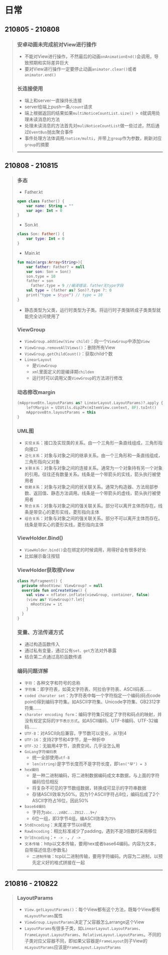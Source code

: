 # 日常

## 210805 - 210808

> ### 安卓动画未完成前对View进行操作
>
> * 不能对View进行操作，不然最后的动画`onAnimationEnd()`会调用，导致预期和实际差异巨大
> * 要对View进行操作一定要停止动画`animator.clear()`或者`animator.end()`
>
> ### 长连接使用
>
> * 端上和server一直操持长连接
> * server给端上push一条`/count`请求
> * 端上根据返回的结果如果`multiNoticeCountList.size() > 0`就调用处理未读消息的方法
> * 处理未读消息的方法首先对`muliNoticeCountList`做一些过滤，然后通过`EventBus`抛出聚合事件
> * 事件处理方法体调用`/notice/multi`，并带上`group`作为参数，刷新对应`group`的摘要
>
> ***

## 210808 - 210815

> ### 多态
>
> * Father.kt
>
> ```kotlin
> open class Father() {
>     var name: String = ""
>     var age: Int = 0
> }
> ```
>
> * Son.kt
>
> ```kotlin
> class Son: Father() {
>     var type: Int = 0
> }
> ```
>
> * Main.kt
>
> ```kotlin
> fun main(args:Array<String>){
>     var father: Father? = null
>     var son: Son = Son()
>     son.type = 10
>     father = son
>   	father.type = 9 //编译错误，father无type字段
>     val type = (father as? Son)?.type ?: 0
>     print("type = $type") // type = 10
> }
> ```
>
> * 静态类型为父类，运行时类型为子类。将运行时子类强转成子类类型就能完全访问使用了
>
> ### ViewGroup
>
> * `ViewGroup.addView(View child)`：向一个`ViewGroup`中添加`View`
> * `ViewGroup.removeAllViews()`：删除所有View
> * `ViewGroup.getChildCount()`：获取child个数
> * `LinearLayout`
>   * 是`ViewGroup`
>   * `xml`里面定义的是编译期`childen`
>   * 运行时可以调用父类`ViewGroup`的方法进行修改
>
> ### 动态修改margin
>
> ```kotlin
> (mApproveBtn.layoutParams as? LinearLayout.LayoutParams)?.apply {
>     leftMargin = UIUtils.dip2Px(mItemView.context, 8F).toInt()
>     mApproveBtn.layoutParams = this
> }
> ```
>
> ### UML图
>
> * `实现关系`：接口及实现类的关系。由一个三角形一条直线组成，三角形指向接口
> * `泛化关系`：对象与对象之间的继承关系。由一个三角形和一条直线组成，三角形指向父对象
> * `关联关系`：对象与对象之间的连接关系。通常为一个对象持有另一个对象的引用。往往还有数量关系。线条是一个带箭头的实线，箭头执行被使用者
> * `依赖关系`：对象与对象之间的弱关联关系。通常为构造器、方法局部参数、返回值、静态方法调用。线条是一个带箭头的虚线，箭头执行被使用者
> * `聚合关系`：对象与对象之间的强关联关系。部分可以离开主体而存在。线条是带空心的菱形实线，菱形指向主体
> * `组合关系`：对象与对象之间的强关联关系。部分不可以离开主体而存在。线条是带实心的菱形实线，菱形指向主体
>
> ### ViewHolder.Bind()
>
> * `ViewHolder.bind()`会在绑定的时候调用，用得好会有很多好处
> * 比如展示备注按钮
>
> ### ViewHolder获取根View
>
> ```kotlin
> class MyFragment() {
>   private mRootView: ViewGroup? = null
>   override fun onCreateView() {
>     val view = nflater.inflate(viewGroup, container, false)
>     (view as? ViewGroup)?.let{
>       mRootView = it
>     }
>   }
> }
> ```
>
> ### 变量、方法传递方式
>
> * 通过构造函数传入
> * 通过私有变量，通过公有`set、get`方法对外暴露
> * 结合第二点通过高阶函数传递
>
> ### 编码问题详解
>
> * `字符`：各种文字和符号的总称
> * `字符集`：即字符表，如英文字符表、阿拉伯字符表、ASCII码表……
> * `coded charater set`：为字符表中每一个字符指定一个编码(码点code point)得到编码字符集。如ASCII字符集、Unicode字符集、GB2312字符集……
> * `charater encoding form`：编码字符集只规定了字符和码点的映射，并没有规定实际的`字节表示方式`。如ASCII编码、UTF-8编码、UTF-32编码……
> * `UTF-8`：对ASCII向后兼容，字节数可以变长，从1到4
> * `UTF-16`：支持2字节和4字节，是一种折中
> * `UTF-32`：无脑用4字节，浪费空间，几乎没怎么用
> * `GoLang字符编码表`
>   * 统一全部使用`utf-8`
>   * `len(string)`是字节长度而不是字符长度，即`len("早") = 3`
> * `hex编码`
>   * 是一种二进制编码，将二进制数据编码成文本数据，与上面的字符编码恰恰相反
>   * 将复杂不可见的字节数组数据，转换成可显示的字符串数据
>   * 存储ASCII效率为50%。因为1个ASCII字符占8位，编码后成了2个ASCII字符占16位，因此50%
> * `base64编码`
>   * 字符为`abc...zABC...Z012...9+/`
>   * 6位一组，即3字节4组。编ASCII效率为`75%`
> * `StdEncoding`：末尾差字节以`0`填充
> * `RawEncoding`：相比标准减少了padding，遇到不是3倍数时采用移位
> * `UrlEncoding`：`+ -> -`，`/ -> _`
> * `文本传输`：http以文本传输，要用hex或者base64编码。内容为文本，自带描述信息(参数名)
>   * `二进制传输`：tcp以二进制传输，要用字符编码。内容为二进制，以预先定义好的格式拼接在一起
>
> ***

## 210816 - 210822

> ### LayoutParams
>
> * `View.getLayoutParams()`：每个View都有这个方法，既每个View都有`mLayoutParams`属性
> * `ViewGroup.LayoutParams`决定了父容器怎么arrange这个View
> * `LayoutParams`有很多子类，如`LinearLayout.LayoutParams`、`FrameLayout.LayoutParams`、`RelativeLayout.LayoutParams`。不同的子类对应父容器不同，即如果父容器是`FrameLayout`则子View的`mLayoutParams`应该是`FrameLayout.LayoutParams`
